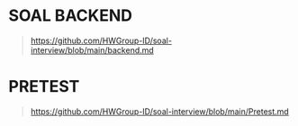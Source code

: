 # SOAL BACKEND
> https://github.com/HWGroup-ID/soal-interview/blob/main/backend.md

# PRETEST
> https://github.com/HWGroup-ID/soal-interview/blob/main/Pretest.md
